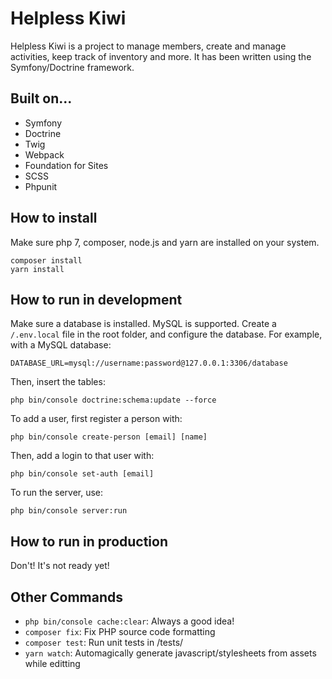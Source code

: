# Helpless Kiwi
Helpless Kiwi is a project to manage members, create and manage activities, keep
track of inventory and more. It has been written using the Symfony/Doctrine framework.

## Built on...
 - Symfony
 - Doctrine
 - Twig
 - Webpack
 - Foundation for Sites
 - SCSS
 - Phpunit

## How to install
Make sure php 7, composer, node.js and yarn are installed on your system.

```
composer install
yarn install
```

## How to run in development
Make sure a database is installed. MySQL is supported.
Create a ```/.env.local``` file in the root folder, and configure the database.
For example, with a MySQL database:

```DATABASE_URL=mysql://username:password@127.0.0.1:3306/database```

Then, insert the tables:

```php bin/console doctrine:schema:update --force```

To add a user, first register a person with:

```php bin/console create-person [email] [name]```

Then, add a login to that user with:

```php bin/console set-auth [email]```

To run the server, use:

```php bin/console server:run```

## How to run in production
Don't! It's not ready yet!

## Other Commands

 - ```php bin/console cache:clear```: Always a good idea!
 - ```composer fix```: Fix PHP source code formatting
 - ```composer test```: Run unit tests in /tests/
 - ```yarn watch```: Automagically generate javascript/stylesheets from assets while editting
